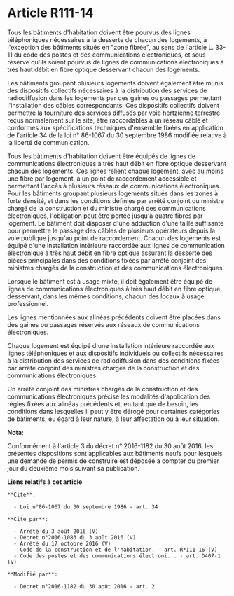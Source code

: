 # Article R111-14

Tous les bâtiments d'habitation doivent être pourvus des lignes téléphoniques nécessaires à la desserte de chacun des
logements, à l'exception des bâtiments situés en "zone fibrée", au sens de l'article L. 33-11 du code des postes et des
communications électroniques, et sous réserve qu'ils soient pourvus de lignes de communications électroniques à très haut
débit en fibre optique desservant chacun des logements. 

Les bâtiments groupant plusieurs logements doivent également être munis des dispositifs collectifs nécessaires à la
distribution des services de radiodiffusion dans les logements par des gaines ou passages permettant l'installation des
câbles correspondants. Ces dispositifs collectifs doivent permettre la fourniture des services diffusés par voie hertzienne
terrestre reçus normalement sur le site, être raccordables à un réseau câblé et conformes aux spécifications techniques
d'ensemble fixées en application de l'article 34 de la loi n° 86-1067 du 30 septembre 1986 modifiée relative à la liberté de
communication. 

Tous les bâtiments d'habitation  doivent être équipés de lignes de communications électroniques à très haut débit en fibre
optique desservant chacun des logements. Ces lignes relient chaque logement, avec au moins une fibre par logement, à un point
de raccordement accessible et permettant l'accès à plusieurs réseaux de communications électroniques. Pour les bâtiments
groupant plusieurs logements situés dans les zones à forte densité, et dans les conditions définies par arrêté conjoint du
ministre chargé de la construction et du ministre chargé des communications électroniques, l'obligation peut être portée
jusqu'à quatre fibres par logement. Le bâtiment doit disposer d'une adduction d'une taille suffisante pour permettre le
passage des câbles de plusieurs opérateurs depuis la voie publique jusqu'au point de raccordement. Chacun des logements est
équipé d'une installation intérieure raccordée aux lignes de communication électronique à très haut débit en fibre optique
assurant la desserte des pièces principales dans des conditions fixées par arrêté conjoint des ministres chargés de la
construction et des communications électroniques. 

Lorsque le bâtiment est à usage mixte, il doit également être équipé de lignes de communications électroniques à très haut
débit en fibre optique desservant, dans les mêmes conditions, chacun des locaux à usage professionnel. 

Les lignes mentionnées aux alinéas précédents doivent être placées dans des gaines ou passages réservés aux réseaux de
communications électroniques.

Chaque logement est équipé d'une installation intérieure raccordée aux lignes téléphoniques et aux dispositifs individuels ou
collectifs nécessaires à la distribution des services de radiodiffusion dans des conditions fixées par arrêté conjoint des
ministres chargés de la construction et des communications électroniques.

Un arrêté conjoint des ministres chargés de la construction et des communications électroniques précise les modalités
d'application des règles fixées aux alinéas précédents et, en tant que de besoin, les conditions dans lesquelles il peut y
être dérogé pour certaines catégories de bâtiments, eu égard à leur nature, à leur affectation ou à leur situation.

**Nota:**

Conformément à l'article 3 du décret n° 2016-1182 du 30 août 2016, les présentes dispositions sont applicables aux bâtiments
neufs pour lesquels une demande de permis de construire est déposée à compter du premier jour du deuxième mois suivant sa
publication.

**Liens relatifs à cet article**

	**Cite**:

	  - Loi n°86-1067 du 30 septembre 1986 - art. 34

	**Cité par**:

	  - Arrêté du 3 août 2016 (V)
	  - Décret n°2016-1083 du 3 août 2016 (V)
	  - Arrêté du 17 octobre 2016 (V)
	  - Code de la construction et de l'habitation. - art. R*111-16 (V)
	  - Code des postes et des communications électroni... - art. D407-1 (V)

	**Modifié par**:

	  - Décret n°2016-1182 du 30 août 2016 - art. 2
